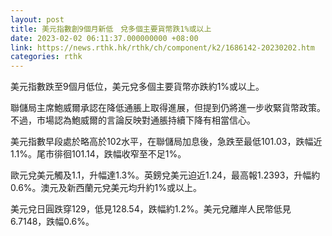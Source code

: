 ```yaml
---
layout: post
title: 美元指數創9個月新低　兌多個主要貨幣跌1%或以上
date: 2023-02-02 06:11:37.000000000 +08:00
link: https://news.rthk.hk/rthk/ch/component/k2/1686142-20230202.htm
categories: rthk
---
```


美元指數跌至9個月低位，美元兌多個主要貨幣亦跌約1%或以上。

聯儲局主席鮑威爾承認在降低通脹上取得進展，但提到仍將進一步收緊貨幣政策。不過，市場認為鮑威爾的言論反映對通脹持續下降有相當信心。

美元指數早段處於略高於102水平，在聯儲局加息後，急跌至最低101.03，跌幅近1.1%。尾市徘徊101.14，跌幅收窄至不足1%。

歐元兌美元觸及1.1，升幅達1.3%。英鎊兌美元迫近1.24，最高報1.2393，升幅約0.6%。澳元及新西蘭元兌美元均升約1%或以上。

美元兌日圓跌穿129，低見128.54，跌幅約1.2%。美元兌離岸人民幣低見6.7148，跌幅0.6%。

